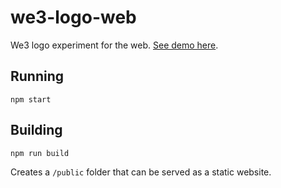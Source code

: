 # we3-logo-web
 We3 logo experiment for the web. [See demo here](https://we3-logo-web.vercel.app/).

## Running

```
npm start
```

## Building

```
npm run build
```

Creates a `/public` folder that can be served as a static website.